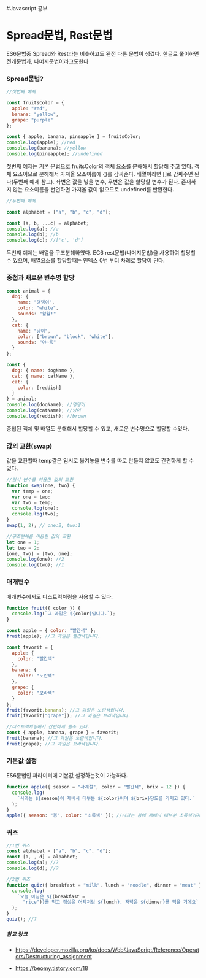 #Javascript 공부

# Spread문법, Rest문법

ES6문법중 Spread와 Rest라는 비슷하고도 완전 다른 문법이 생겼다. 한글로 풀이하면 전개문법과, 나머지문법이라고도한다

### Spread문법?

```javascript
//첫번째 예제

const fruitsColor = {
  apple: "red",
  banana: "yellow",
  grape: "purple"
};

const { apple, banana, pineapple } = fruitsColor;
console.log(apple); //red
console.log(banana); //yellow
console.log(pineapple); //undefined
```

첫번째 예제는 기본 문법으로 fruitsColor의 객체 요소를 분해해서 할당해 주고 있다. 객체 요소이므로 분해해서 가져올 요소이름에 {}를 감싸준다. 배열이라면 []로 감싸주면 된다(두번째 예제 참고). 좌변은 값을 넣을 변수, 우변은 값을 할당할 변수가 된다. 존재하지 않는 요소이름을 선언하면 가져올 값이 없으므로 undefined를 반환한다.

```javascript
//두번째 예제

const alphabet = ["a", "b", "c", "d"];

const [a, b, ...c] = alphabet;
console.log(a); //a
console.log(b); //b
console.log(c); //['c', 'd']
```

두번째 예제는 배열을 구조분해하였다. EC6 rest문법(나머지문법)을 사용하여 할당할 수 있으며, 배열요소를 할당할때는 인덱스 0번 부터 차례로 할당이 된다.

### 중첩과 새로운 변수명 할당

```javascript
const animal = {
  dog: {
    name: "댕댕이",
    color: "white",
    sounds: "왈왈!"
  },
  cat: {
    name: "냥이",
    color: ["brown", "block", "white"],
    sounds: "야~옹"
  }
};

const {
  dog: { name: dogName },
  cat: { name: catName },
  cat: {
    color: [reddish]
  }
} = animal;
console.log(dogName); //댕댕이
console.log(catName); //냥이
console.log(reddish); //brown
```

중첩된 객체 및 배열도 분해해서 할당할 수 있고, 새로운 변수명으로 할당할 수있다.

### 값의 교환(swap)

값을 교환할때 temp같은 임시로 옮겨놓을 변수를 따로 만들지 않고도 간편하게 할 수 있다.

```javascript
//임시 변수를 이용한 값의 교환
function swap(one, two) {
  var temp = one;
  var one = two;
  var two = temp;
  console.log(one);
  console.log(two);
}
swap(1, 2); // one:2, two:1

//구조분해를 이용한 값의 교환
let one = 1;
let two = 2;
[one, two] = [two, one];
console.log(one); //2
console.log(two); //1
```

### 매개변수

매개변수에서도 디스트럭쳐링을 사용할 수 있다.

```javascript
function fruit({ color }) {
  console.log(`그 과일은 ${color}입니다.`);
}

const apple = { color: "빨간색" };
fruit(apple); //그 과일은 빨간색입니다.

const favorit = {
  apple: {
    color: "빨간색"
  },
  banana: {
    color: "노란색"
  },
  grape: {
    color: "보라색"
  }
};
fruit(favorit.banana); //그 과일은 노란색입니다.
fruit(favorit["grape"]); //그 과일은 보라색입니다.

//디스트럭쳐링해서 간편하게 쓸수 있다.
const { apple, banana, grape } = favorit;
fruit(banana); //그 과일은 노란색입니다.
fruit(grape); //그 과일은 보라색입니다.
```

### 기본값 설정

ES6문법인 파라미터에 기본값 설정하는것이 가능하다.

```javascript
function apple({ season = "사계절", color = "빨간색", brix = 12 }) {
  console.log(
    `사과는 ${season}에 재배시 대부분 ${color}이며 ${brix}당도를 가지고 있다.`
  );
}
apple({ season: "봄", color: "초록색" }); //사과는 봄에 재배시 대부분 초록색이며 12당도를 가지고 있다.
```

### 퀴즈

```javascript
//1번 퀴즈
const alphabet = ["a", "b", "c", "d"];
const [a, , d] = alpahbet;
console.log(a); //?
console.log(d); //?

//2번 퀴즈
function quiz({ breakfast = "milk", lunch = "noodle", dinner = "meat" } = {}) {
  console.log(
    `오늘 아침은 ${(breakfast =
      "rice")}를 먹고 점심은 어제처럼 ${lunch}, 저녁은 ${dinner}를 먹을 거에요`
  );
}
quiz(); //?
```

##### 참고 링크

- <https://developer.mozilla.org/ko/docs/Web/JavaScript/Reference/Operators/Destructuring_assignment>

* <https://beomy.tistory.com/18>
